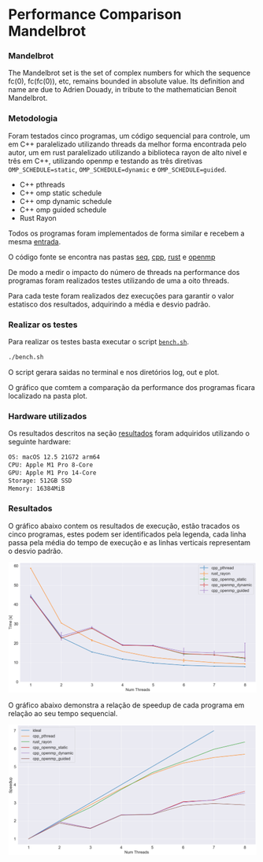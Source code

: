 # Performance Comparison Mandelbrot

### Mandelbrot

The Mandelbrot set is the set of complex numbers for which the sequence fc(0), fc(fc(0)), etc, remains bounded in absolute value. Its definition and name are due to Adrien Douady, in tribute to the mathematician Benoit Mandelbrot.

### Metodologia

Foram testados cinco programas, um código sequencial para controle, um em C++ paralelizado utilizando threads da melhor forma encontrada pelo autor, um em rust paralelizado utilizando a biblioteca rayon de alto nivel e três em C++, utilizando openmp e testando as três diretivas `OMP_SCHEDULE=static`, `OMP_SCHEDULE=dynamic` e `OMP_SCHEDULE=guided`.

* C++ pthreads
* C++ omp static schedule
* C++ omp dynamic schedule
* C++ omp guided schedule
* Rust Rayon

Todos os programas foram implementados de forma similar e recebem a mesma [entrada](mandelbrot.in).

O código fonte se encontra nas pastas [seq](seq/mandelbrot.cpp), [cpp](cpp/mandelbrot.cpp), [rust](rust/src/main.rs) e [openmp](openmp/mandelbrot.cpp)

De modo a medir o impacto do número de threads na performance dos programas foram realizados testes utilizando de uma a oito threads.

Para cada teste foram realizados dez execuções para garantir o valor estatisco dos resultados, adquirindo a média e desvio padrão.

### Realizar os testes

Para realizar os testes basta executar o script [`bench.sh`](bench.sh).

```bash
./bench.sh
```

O script gerara saidas no terminal e nos diretórios log, out e plot.

O gráfico que comtem a comparação da performance dos programas ficara localizado na pasta plot.

### Hardware utilizados

Os resultados descritos na seção [resultados](#resultados) foram adquiridos utilizando o seguinte hardware:

```
OS: macOS 12.5 21G72 arm64
CPU: Apple M1 Pro 8-Core
GPU: Apple M1 Pro 14-Core
Storage: 512GB SSD
Memory: 16384MiB
```

### Resultados

O gráfico abaixo contem os resultados de execução, estão tracados os cinco programas, estes podem ser identificados pela legenda,
cada linha passa pela média do tempo de execução e as linhas verticais representam o desvio padrão.

![resultados](resultados/openmp/parametrized.png)

O gráfico abaixo demonstra a relação de speedup de cada programa em relação ao seu tempo sequencial.

![resultados](resultados/openmp/speedup.png)

